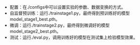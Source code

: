- 配置：在./configs中可以设置实验的参数、数据变换的方式。
- 自监督预训练：运行./trainstage1.py，最终得到预训练好的模型model_stage1_best.pth。
- 微调：运行./trainstage2.py，最终得到微调好的模型model_stage2_best.pth。
- 测试：运行./eval.py，调用训练好的模型在测试集上检验模型效果。

